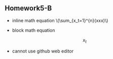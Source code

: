 <script type="text/javascript"
   src="http://cdn.mathjax.org/mathjax/latest/MathJax.js?config=TeX-AMS-MML_HTMLorMML">
</script>

## Homework5-B 
- inline math equation \\(\sum_{x_t=1}^{n}(xxx)\\)

- block math equation

$$x_{t}$$

- cannot use github web editor